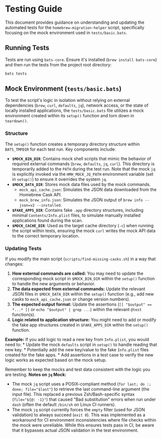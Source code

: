 # Testing Guide

This document provides guidance on understanding and updating the automated tests for the `homebrew-migration-helper` script, specifically focusing on the mock environment used in `tests/basic.bats`.

## Running Tests

Tests are run using `bats-core`. Ensure it's installed (`brew install bats-core`) and then run the tests from the project root directory:

```bash
bats tests
```

## Mock Environment (`tests/basic.bats`)

To test the script's logic in isolation without relying on external dependencies (`brew`, `curl`, `defaults`, `jq`), network access, or the state of locally installed applications, the `tests/basic.bats` file utilizes a mock environment created within its `setup()` function and torn down in `teardown()`.

### Structure

The `setup()` function creates a temporary directory structure within `BATS_TMPDIR` for each test run. Key components include:

*   **`$MOCK_BIN_DIR`**: Contains mock shell scripts that mimic the behavior of required external commands (`brew`, `defaults`, `jq`, `curl`). This directory is temporarily added to the `PATH` during the test run. Note that the mock `jq` is explicitly invoked via the `HMH_MOCK_JQ_PATH` environment variable (set in `setup()`) to ensure it overrides the system `jq`.
*   **`$MOCK_DATA_DIR`**: Stores mock data files used by the mock commands.
    *   `mock_api_cache.json`: Simulates the JSON data downloaded from the Homebrew Cask API.
    *   `mock_brew_info.json`: Simulates the JSON output of `brew info --json=v2 --installed`.
*   **`$FAKE_APPS_DIR`**: Contains fake `.app` directory structures, including minimal `Contents/Info.plist` files, to simulate manually installed applications found during the scan.
*   **`$MOCK_CACHE_DIR`**: Used as the target cache directory (`-c`) when running the script within tests, ensuring the mock `curl` writes the mock API data to the correct temporary location.

### Updating Tests

If you modify the main script (`scripts/find-missing-casks.sh`) in a way that changes:

1.  **How external commands are called:** You may need to update the corresponding mock script in `$MOCK_BIN_DIR` within the `setup()` function to handle the new arguments or behavior.
2.  **The data expected from external commands:** Update the relevant JSON files in `$MOCK_DATA_DIR` within the `setup()` function (e.g., add new casks to `mock_api_cache.json` or change version numbers).
3.  **The expected output format:** Update the assertions (`[[ "$output" == *...* ]]` or `echo "$output" | grep ...`) within the relevant `@test` function(s).
4.  **Logic related to application structure:** You might need to add or modify the fake app structures created in `$FAKE_APPS_DIR` within the `setup()` function.

**Example:** If you add logic to read a new key from `Info.plist`, you would need to:
    *   Update the mock `defaults` script in `setup()` to handle reading that new key.
    *   Potentially add the new key/value to the fake `Info.plist` files created for the fake apps.
    *   Add assertions in a test case to verify the new logic works as expected based on the mock setup.

Remember to keep the mocks and test data consistent with the logic you are testing.
**Notes on `jq` Mock:**
*   The mock `jq` script uses a POSIX-compliant method (`for last; do :; done; file="$last"`) to retrieve the last command-line argument (the input file). This replaced a previous Zsh/Bash-specific syntax (`file="${@: -1}"`) that caused "Bad substitution" errors when run under `dash` (often the default `/bin/sh` on Linux CI runners).
*   The mock `jq` script currently forces the `empty` filter (used for JSON validation) to always succeed (`exit 0`). This was implemented as a workaround for CI environment inconsistencies where file checks within the mock were unreliable. While this ensures tests pass in CI, be aware that it bypasses actual JSON validation in the test environment.